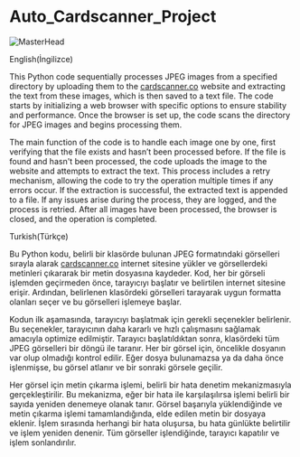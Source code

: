 # Auto_Cardscanner_Project

![MasterHead]([https://media.licdn.com/dms/image/D4D16AQE6KUMShNM2Dw/profile-displaybackgroundimage-shrink_350_1400/0/1723226480724?e=1728518400&v=beta&t=g4fHfwunP2E4sG5iGc7z3kPf-4UP38UI0im_PYHhRkY](https://images.pexels.com/photos/17550989/pexels-photo-17550989/free-photo-of-adam-bina-yapi-duvar.jpeg?auto=compress&cs=tinysrgb&w=1260&h=750&dpr=1))

English(İngilizce)

This Python code sequentially processes JPEG images from a specified directory by uploading them to the [cardscanner.co](https://www.cardscanner.co/) website and extracting the text from these images, which is then saved to a text file. The code starts by initializing a web browser with specific options to ensure stability and performance. Once the browser is set up, the code scans the directory for JPEG images and begins processing them.

The main function of the code is to handle each image one by one, first verifying that the file exists and hasn’t been processed before. If the file is found and hasn't been processed, the code uploads the image to the website and attempts to extract the text. This process includes a retry mechanism, allowing the code to try the operation multiple times if any errors occur. If the extraction is successful, the extracted text is appended to a file. If any issues arise during the process, they are logged, and the process is retried. After all images have been processed, the browser is closed, and the operation is completed.



Turkish(Türkçe)

Bu Python kodu, belirli bir klasörde bulunan JPEG formatındaki görselleri sırayla alarak [cardscanner.co](https://www.cardscanner.co/) internet sitesine yükler ve görsellerdeki metinleri çıkararak bir metin dosyasına kaydeder. Kod, her bir görseli işlemden geçirmeden önce, tarayıcıyı başlatır ve belirtilen internet sitesine erişir. Ardından, belirlenen klasördeki görselleri tarayarak uygun formatta olanları seçer ve bu görselleri işlemeye başlar.

Kodun ilk aşamasında, tarayıcıyı başlatmak için gerekli seçenekler belirlenir. Bu seçenekler, tarayıcının daha kararlı ve hızlı çalışmasını sağlamak amacıyla optimize edilmiştir. Tarayıcı başlatıldıktan sonra, klasördeki tüm JPEG görselleri bir döngü ile taranır. Her bir görsel için, öncelikle dosyanın var olup olmadığı kontrol edilir. Eğer dosya bulunamazsa ya da daha önce işlenmişse, bu görsel atlanır ve bir sonraki görsele geçilir.

Her görsel için metin çıkarma işlemi, belirli bir hata denetim mekanizmasıyla gerçekleştirilir. Bu mekanizma, eğer bir hata ile karşılaşılırsa işlemi belirli bir sayıda yeniden denemeye olanak tanır. Görsel başarıyla yüklendiğinde ve metin çıkarma işlemi tamamlandığında, elde edilen metin bir dosyaya eklenir. İşlem sırasında herhangi bir hata oluşursa, bu hata günlükte belirtilir ve işlem yeniden denenir. Tüm görseller işlendiğinde, tarayıcı kapatılır ve işlem sonlandırılır.
